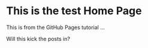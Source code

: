 # This is the test Home Page

This is from the GitHub Pages tutorial ...

Will this kick the posts in?
